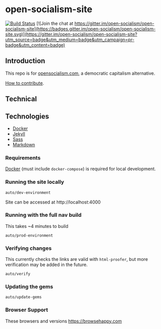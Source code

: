 # open-socialism-site

[![Build Status](https://travis-ci.org/open-socialism/open-socialism-site.svg?branch=master)](https://travis-ci.org/open-socialism/open-socialism-site) [![Join the chat at https://gitter.im/open-socialism/open-socialism-site](https://badges.gitter.im/open-socialism/open-socialism-site.svg)](https://gitter.im/open-socialism/open-socialism-site?utm_source=badge&utm_medium=badge&utm_campaign=pr-badge&utm_content=badge)

## Introduction

This repo is for [opensocialism.com](https://opensocialism.com), a democratic capitalism alternative.

[How to contribute](https://opensocialism.com/contribute).

## Technical

## Technologies

* [Docker](https://www.docker.com/products/docker)
* [Jekyll](https://jekyllrb.com)
* [Sass](https://sass-lang.com)
* [Markdown](https://www.markdownguide.org)

### Requirements

[Docker](https://www.docker.com/products/docker) (must include `docker-compose`) is required for local development.

### Running the site locally

```
auto/dev-environment
```

Site can be accessed at http://localhost:4000

### Running with the full nav build

This takes ~4 minutes to build

```
auto/prod-environment
```

### Verifying changes

This currently checks the links are valid with `html-proofer`, but more verification may be added in the future.

```
auto/verify
```

### Updating the gems

```
auto/update-gems
```

### Browser Support

These browsers and versions https://browsehappy.com

